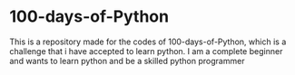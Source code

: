 # 100-days-of-Python
This is a repository made for the codes of 100-days-of-Python, which is a challenge that i have accepted to learn python. I am a complete beginner and wants to learn python and be a skilled python programmer
